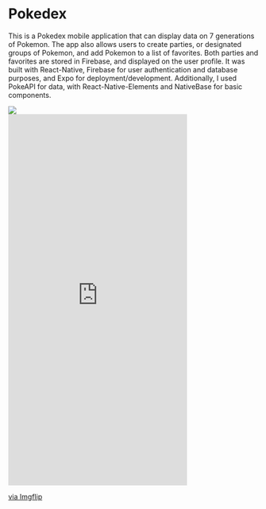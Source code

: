 # Pokedex
This is a Pokedex mobile application that can display data on 7 generations of Pokemon. The app also allows users to create parties, or designated groups of Pokemon, and add Pokemon to a list of favorites. Both parties and favorites are stored in Firebase, and displayed on the user profile. It was built with React-Native, Firebase for user authentication and database purposes, and Expo for deployment/development. Additionally, I used PokeAPI for data, with React-Native-Elements and NativeBase for basic components.

<img src="https://i.imgflip.com/4dede3.gif"/>

<div style="width:360px;max-width:100%;"><div style="height:0;padding-bottom:207.5%;position:relative;"><iframe width="360" height="747" style="position:absolute;top:0;left:0;width:100%;height:100%;" frameBorder="0" src="https://imgflip.com/embed/4dede3"></iframe></div><p><a href="https://imgflip.com/gif/4dede3">via Imgflip</a></p></div>
